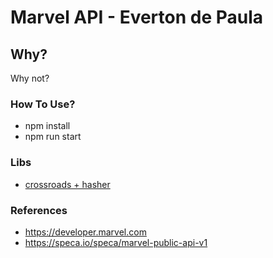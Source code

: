 # Marvel API - Everton de Paula

## Why?
Why not?

### How To Use? 

- npm install
- npm run start

### Libs

- [crossroads + hasher](http://millermedeiros.github.io/crossroads.js/) 

### References

- https://developer.marvel.com
- https://speca.io/speca/marvel-public-api-v1

